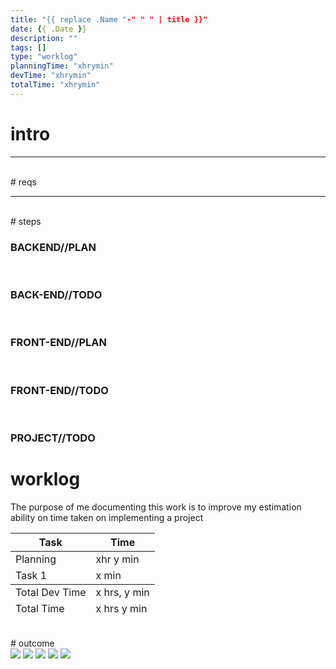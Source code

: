 ```yaml
---
title: "{{ replace .Name "-" " " | title }}"
date: {{ .Date }}
description: ""
tags: []
type: "worklog"
planningTime: "xhrymin"
devTime: "xhrymin"
totalTime: "xhrymin"
---
```


# intro

---
<br />
# reqs


---
<br />
# steps

### BACKEND//PLAN

<br />

### BACK-END//TODO

<br />

### FRONT-END//PLAN

<br />

### FRONT-END//TODO

<br />

### PROJECT//TODO

# worklog
The purpose of me documenting this work is to improve my estimation ability on time taken on implementing a project

<table class="table-auto">
    <thead>
        <tr>
            <th class="w-3/4 text-left text-lg">Task</th>
            <th class="w-1/4 text-lg">Time</th>
        </tr>    
    </thead>
    <tbody>
        <tr>
            <td>Planning</td>
            <td class="text-center">xhr y min</td>
        </tr>
        <tr>
            <td>Task 1</td>
            <td class="text-center">x min</td>
        </tr>
    </tbody>
    <tfoot>
        <tr>
          <td class="text-right">Total Dev Time</td>
          <td class="text-center">x hrs, y min</td>
        </tr>
        <tr>
          <td class="text-right text-lg">Total Time</td>
          <td class="text-center text-lg">x hrs y min</td>
        </tr>
    </tfoot>
</table>


<br />
# outcome

<div class="flex flex-wrap">
  <a href="/images/worklog/punch-clock-screens/desktop-nav-widget.png" target="_blank()"><img class="h-40 m-2" src="/images/worklog/punch-clock-screens/desktop-nav-widget.png" /></a>
  <a href="/images/worklog/punch-clock-screens/mobile-nav-widget.png" target="_blank()"><img class="h-40 m-2" src="/images/worklog/punch-clock-screens/mobile-nav-widget.png" /></a>
  <a href="/images/worklog/punch-clock-screens/edit-punch.png" target="_blank()"><img class="h-40 m-2" src="/images/worklog/punch-clock-screens/edit-punch.png" /></a>
  <a href="/images/worklog/punch-clock-screens/my-timesheet.png" target="_blank()"><img class="h-40 m-2" src="/images/worklog/punch-clock-screens/my-timesheet.png" /></a>
  <a href="/images/worklog/punch-clock-screens/admin-manage-sheets.png" target="_blank()"><img class="h-40 m-2" src="/images/worklog/punch-clock-screens/admin-manage-sheets.png" /></a>
</div>